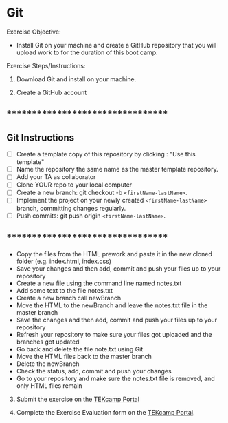 # Git
Exercise Objective: 
* Install Git on your machine and create a GitHub repository that you will upload work to for the duration of this boot camp.

Exercise Steps/Instructions:
1. Download Git and install on your machine.

2. Create a GitHub account

## ********************************
## Git Instructions
- [ ] Create a template copy of this repository by clicking : "Use this template"
- [ ] Name the repository the same name as the master template repository.  
- [ ] Add your TA as collaborator
- [ ] Clone YOUR repo to your local computer
- [ ] Create a new branch: git checkout -b `<firstName-lastName>`.
- [ ] Implement the project on your newly created `<firstName-lastName>` branch, committing changes regularly.
- [ ] Push commits: git push origin `<firstName-lastName>`.
## ********************************

* Copy the files from the HTML prework and paste it in the new cloned folder (e.g. index.html, index.css)
* Save your changes and then add, commit and push your files up to your repository
* Create a new file using the command line named notes.txt
* Add some text to the file notes.txt
* Create a new branch call newBranch
* Move the HTML to the newBranch and leave the notes.txt file in the master branch
* Save the changes and then add, commit and push your files up to your repository
* Refresh your repository to make sure your files got uploaded and the branches got updated
* Go back and delete the file note.txt using Git
* Move the HTML files back to the master branch
* Delete the newBranch 
* Check the status, add, commit and push your changes
* Go to your repository and make sure the notes.txt file is removed, and only HTML files remain

3. Submit the exercise on the <a href="https://bit.ly/3aKtYAC" target="_blank">TEKcamp Portal</a>

4. Complete the Exercise Evaluation form on the  <a href="https://bit.ly/2KE32Yw" target="_blank">TEKcamp Portal</a>.
